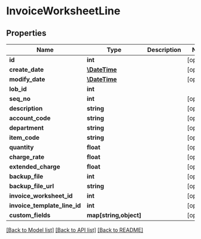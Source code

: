 # InvoiceWorksheetLine

## Properties
Name | Type | Description | Notes
------------ | ------------- | ------------- | -------------
**id** | **int** |  | [optional] 
**create_date** | [**\DateTime**](\DateTime.md) |  | [optional] 
**modify_date** | [**\DateTime**](\DateTime.md) |  | [optional] 
**lob_id** | **int** |  | 
**seq_no** | **int** |  | [optional] 
**description** | **string** |  | [optional] 
**account_code** | **string** |  | [optional] 
**department** | **string** |  | [optional] 
**item_code** | **string** |  | [optional] 
**quantity** | **float** |  | [optional] 
**charge_rate** | **float** |  | [optional] 
**extended_charge** | **float** |  | [optional] 
**backup_file** | **int** |  | [optional] 
**backup_file_url** | **string** |  | [optional] 
**invoice_worksheet_id** | **int** |  | [optional] 
**invoice_template_line_id** | **int** |  | [optional] 
**custom_fields** | **map[string,object]** |  | [optional] 

[[Back to Model list]](../README.md#documentation-for-models) [[Back to API list]](../README.md#documentation-for-api-endpoints) [[Back to README]](../README.md)


